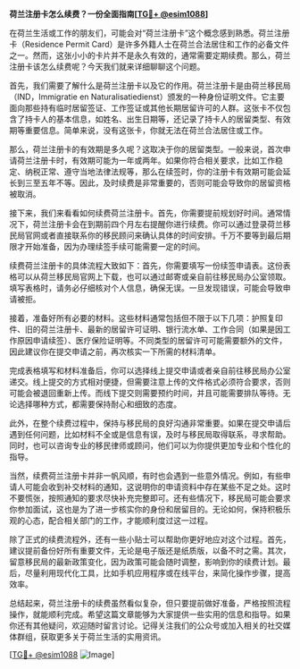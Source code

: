 **荷兰注册卡怎么续费？一份全面指南[[TG💪+ @esim1088](https://t.me/s/esim1088)]**

在荷兰生活或工作的朋友们，可能会对“荷兰注册卡”这个概念感到熟悉。荷兰注册卡（Residence Permit Card）是许多外籍人士在荷兰合法居住和工作的必备文件之一。然而，这张小小的卡片并不是永久有效的，通常需要定期续费。那么，荷兰注册卡该怎么续费呢？今天我们就来详细聊聊这个问题。

首先，我们需要了解什么是荷兰注册卡以及它的作用。荷兰注册卡是由荷兰移民局（IND，Immigratie en Naturalisatiedienst）颁发的一种身份证明文件。它主要面向那些持有临时居留签证、工作签证或其他长期居留许可的人群。这张卡不仅包含了持卡人的基本信息，如姓名、出生日期等，还记录了持卡人的居留类型、有效期等重要信息。简单来说，没有这张卡，你就无法在荷兰合法居住或工作。

那么，荷兰注册卡的有效期是多久呢？这取决于你的居留类型。一般来说，首次申请荷兰注册卡时，有效期可能为一年或两年。如果你符合相关要求，比如工作稳定、纳税正常、遵守当地法律法规等，那么在续签时，你的注册卡有效期可能会延长到三至五年不等。因此，及时续费是非常重要的，否则可能会导致你的居留资格被取消。

接下来，我们来看看如何续费荷兰注册卡。首先，你需要提前规划好时间。通常情况下，荷兰注册卡会在到期前四个月左右提醒你进行续费。你可以通过登录荷兰移民局官网或者直接联系你的移民顾问来确认具体的时间安排。千万不要等到最后期限才开始准备，因为办理续签手续可能需要一定的时间。

续费荷兰注册卡的具体流程大致如下：首先，你需要填写一份续签申请表。这份表格可以从荷兰移民局官网上下载，也可以通过邮寄或亲自前往移民局办公室领取。填写表格时，请务必仔细核对个人信息，确保无误。一旦发现错误，可能会导致申请被拒。

接着，准备好所有必要的材料。这些材料通常包括但不限于以下几项：护照复印件、旧的荷兰注册卡、最新的居留许可证明、银行流水单、工作合同（如果是因工作原因申请续签）、医疗保险证明等。不同类型的居留许可可能需要额外的文件，因此建议你在提交申请之前，再次核实一下所需的材料清单。

完成表格填写和材料准备后，你可以选择线上提交申请或者亲自前往移民局办公室递交。线上提交的方式相对便捷，但需要注意上传的文件格式必须符合要求，否则可能会被退回重新上传。而线下提交则需要预约时间，并且可能需要排队等待。无论选择哪种方式，都需要保持耐心和细致的态度。

此外，在整个续费过程中，保持与移民局的良好沟通非常重要。如果在提交申请后遇到任何问题，比如材料不全或是信息有误，及时与移民局取得联系，寻求帮助。同时，也可以咨询专业的移民律师或顾问，他们可以为你提供更加专业和个性化的指导。

当然，续费荷兰注册卡并非一帆风顺，有时也会遇到一些意外情况。例如，有些申请人可能会收到补交材料的通知，这说明你的申请资料中存在某些不足之处。这时不要慌张，按照通知的要求尽快补充完整即可。还有些情况下，移民局可能会要求你参加面试，这也是为了进一步核实你的身份和居留目的。无论如何，保持积极乐观的心态，配合相关部门的工作，才能顺利度过这一过程。

除了正式的续费流程外，还有一些小贴士可以帮助你更好地应对这个过程。首先，建议提前备份好所有重要文件，无论是电子版还是纸质版，以备不时之需。其次，留意移民局的最新政策变化，因为政策可能会随时调整，影响到你的续费计划。最后，尽量利用现代化工具，比如手机应用程序或在线平台，来简化操作步骤，提高效率。

总结起来，荷兰注册卡的续费虽然看似复杂，但只要提前做好准备，严格按照流程操作，就能顺利完成。希望这篇文章能够为大家提供一些实用的信息和指导。如果你还有其他疑问，欢迎随时留言讨论。记得关注我们的公众号或加入相关的社交媒体群组，获取更多关于荷兰生活的实用资讯。

[[TG💪+ @esim1088](https://t.me/s/esim1088) ![Image](https://i.postimg.cc/4NQfJmqS/Snipaste-2025-05-13-00-14-12.png)]
